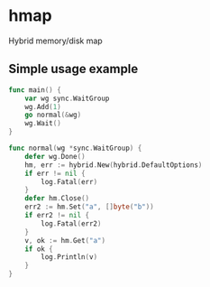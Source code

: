 # hmap

Hybrid memory/disk map

## Simple usage example

```go
func main() {
	var wg sync.WaitGroup
	wg.Add(1)
	go normal(&wg)
	wg.Wait()
}

func normal(wg *sync.WaitGroup) {
	defer wg.Done()
	hm, err := hybrid.New(hybrid.DefaultOptions)
	if err != nil {
		log.Fatal(err)
	}
	defer hm.Close()
	err2 := hm.Set("a", []byte("b"))
	if err2 != nil {
		log.Fatal(err2)
	}
	v, ok := hm.Get("a")
	if ok {
		log.Println(v)
	}
}
```
